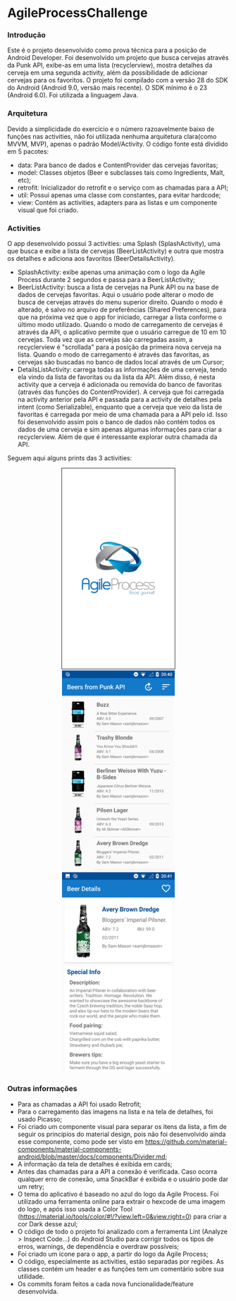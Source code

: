# AgileProcessChallenge

### Introdução

Este é o projeto desenvolvido como prova técnica para a posição de Android Developer.
Foi desenvolvido um projeto que busca cervejas através da Punk API, exibe-as em uma lista (recyclerview), mostra detalhes da cerveja em uma segunda activity, além da possibilidade de adicionar cervejas para os favoritos.
O projeto foi compilado com a versão 28 do SDK do Android (Android 9.0, versão mais recente). O SDK mínimo é o 23 (Android 6.0). Foi utilizada a linguagem Java.

### Arquitetura

Devido a simplicidade do exercício e o número razoavelmente baixo de funções nas activities, não foi utilizada nenhuma arquitetura clara(como MVVM, MVP), apenas o padrão Model/Activity. O código fonte está dividido em 5 pacotes:
* data: Para banco de dados e ContentProvider das cervejas favoritas;
* model: Classes objetos (Beer e subclasses tais como Ingredients, Malt, etc);
* retrofit: Inicializador do retrofit e o serviço com as chamadas para a API;
* util: Possui apenas uma classe com constantes, para evitar hardcode;
* view: Contém as activities, adapters para as listas e um componente visual que foi criado.

### Activities

O app desenvolvido possui 3 activities: uma Splash (SplashActivity), uma que busca e exibe a lista de cervejas (BeerListActivity) e outra que mostra os detalhes e adiciona aos favoritos (BeerDetailsActivity).
* SplashActivity: exibe apenas uma animação com o logo da Agile Process durante 2 segundos e passa para a BeerListActivity;
* BeerListActivity: busca a lista de cervejas na Punk API ou na base de dados de cervejas favoritas. Aqui o usuário pode alterar o modo de busca de cervejas através do menu superior direito. Quando o modo é alterado, é salvo no arquivo de preferências (Shared Preferences), para que na próxima vez que o app for iniciado, carregar a lista conforme o último modo utilizado. Quando o modo de carregamento de cervejas é através da API, o aplicativo permite que o usuário carregue de 10 em 10 cervejas. Toda vez que as cervejas são carregadas assim, a recyclerview é "scrollada" para a posição da primeira nova cerveja na lista. Quando o modo de carregamento é através das favoritas, as cervejas são buscadas no banco de dados local através de um Cursor;
* DetailsListActivity: carrega todas as informações de uma cerveja, tendo ela vindo da lista de favoritas ou da lista da API. Além disso, é nesta activity que a cerveja é adicionada ou removida do banco de favoritas (através das funções do ContentProvider). A cerveja que foi carregada na activity anterior pela API e passada para a activity de detalhes pela intent (como Serializable), enquanto que a cerveja que veio da lista de favoritas é carregada por meio de uma chamada para a API pelo id. Isso foi desenvolvido assim pois o banco de dados não contém todos os dados de uma cerveja e sim apenas algumas informações para criar a recyclerview. Além de que é interessante explorar outra chamada da API.

Seguem aqui alguns prints das 3 activities:

<p align="center">
  <img src="https://github.com/tperozzo/AgileProcessChallenge/blob/master/printscreens/SplashActivity_print.png" border="1px" width="256" title="Github Logo">   <img src="https://github.com/tperozzo/AgileProcessChallenge/blob/master/printscreens/BeerListActivity_print.png" width="256" title="Github Logo">   <img src="https://github.com/tperozzo/AgileProcessChallenge/blob/master/printscreens/BeerDetailsActivity_print.png" width="256" title="Github Logo">
</p>

### Outras informações

* Para as chamadas a API foi usado Retrofit;
* Para o carregamento das imagens na lista e na tela de detalhes, foi usado Picasso;
* Foi criado um componente visual para separar os itens da lista, a fim de seguir os princípios do material design, pois não foi desenvolvido ainda esse componente, como pode ser visto em https://github.com/material-components/material-components-android/blob/master/docs/components/Divider.md;
* A informação da tela de detalhes é exibida em cards;
* Antes das chamadas para a API a conexão é verificada. Caso ocorra qualquer erro de conexão, uma SnackBar é exibida e o usuário pode dar um retry;
* O tema do aplicativo é baseado no azul do logo da Agile Process. Foi utilizado uma ferramenta online para extrair o hexcode  de uma imagem do logo, e após isso usada a Color Tool (https://material.io/tools/color/#!/?view.left=0&view.right=0) para criar a cor Dark desse azul;
* O código de todo o projeto foi analizado com a ferramenta Lint (Analyze > Inspect Code...) do Android Studio para corrigir todos os tipos de erros, warnings, de dependência e overdraw possíveis;
* Foi criado um ícone para o app, a partir do logo da Agile Process;
* O código, especialmente as activities, estão separadas por regiões. As classes contém um header e as funções tem um comentário sobre sua utilidade.
* Os commits foram feitos a cada nova funcionalidade/feature desenvolvida.
